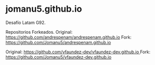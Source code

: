 # jomanu5.github.io

Desafío Latam G92.

Repositorios Forkeados.
Original:
https://github.com/andrespenam/andrespenam.github.io
Fork:
https://github.com/Jomanu5/andrespenam.github.io

Original:
[https://github.com/vfaundez-dev/vfaundez-dev.github.io
](https://github.com/mariselacevedor/mariselacevedor.github.io)Fork:
[https://github.com/Jomanu5/vfaundez-dev.github.io
](https://github.com/Jomanu5/mariselacevedor.github.io)
